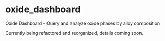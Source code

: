 # oxide_dashboard
Oxide Dashboard - Query and analyze oxide phases by alloy composition

Currently being refactored and reorganized, details coming soon.
